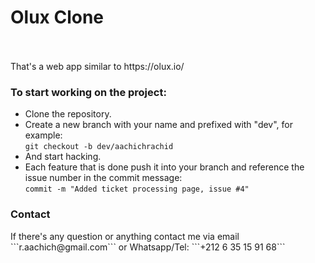 <h1>Olux Clone</h1>
<br><br>
That's a web app similar to https://olux.io/

<br>

<h3>To start working on the project:</h3>

- Clone the repository.
- Create a new branch with your name and prefixed with "dev", for example:<br>
	```git checkout -b dev/aachichrachid```
- And start hacking.
- Each feature that is done push it into your branch and reference the issue number in the commit message:<br>
	```commit -m "Added ticket processing page, issue #4"```


<h3>Contact</h3>
If there's any question or anything contact me via email
	```r.aachich@gmail.com```
or Whatsapp/Tel: 
	```+212 6 35 15 91 68```
